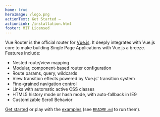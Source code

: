 ```yaml
---
home: true
heroImage: /logo.png
actionText: Get Started →
actionLink: /installation.html
footer: MIT Licensed
---
```


Vue Router is the official router for [Vue.js](http://vuejs.org). It deeply integrates with Vue.js core to make building Single Page Applications with Vue.js a breeze. Features include:

- Nested route/view mapping
- Modular, component-based router configuration
- Route params, query, wildcards
- View transition effects powered by Vue.js' transition system
- Fine-grained navigation control
- Links with automatic active CSS classes
- HTML5 history mode or hash mode, with auto-fallback in IE9
- Customizable Scroll Behavior

[Get started](./guide/) or play with the [examples](https://github.com/zachhaber/vue-router-state/tree/dev/examples) (see [`README.md`](https://github.com/zachhaber/vue-router-state/) to run them).

<HomeSponsors />
